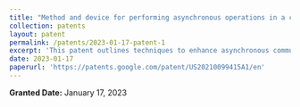 ```yaml
---
title: "Method and device for performing asynchronous operations in a communication system"
collection: patents
layout: patent
permalink: /patents/2023-01-17-patent-1
excerpt: 'This patent outlines techniques to enhance asynchronous communication by efficiently managing operations over multiple network protocols (e.g., IPv4, IPv6). It focuses on optimizing performance, reducing latency, and improving resource utilization in modern communication systems'
date: 2023-01-17
paperurl: 'https://patents.google.com/patent/US20210099415A1/en'
---
```

**Granted Date:** January 17, 2023
